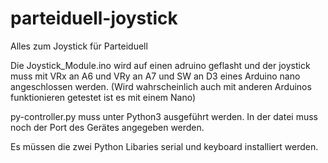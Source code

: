 # parteiduell-joystick

Alles zum Joystick für Parteiduell

Die Joystick_Module.ino wird auf einen adruino geflasht und der joystick muss mit VRx an A6 und VRy an A7 und SW an D3 eines Arduino nano angeschlossen werden.
(Wird wahrscheinlich auch mit anderen Arduinos funktionieren getestet ist es mit einem Nano)

py-controller.py muss unter Python3 ausgeführt werden. In der datei muss noch der Port des Gerätes angegeben werden.

Es müssen die zwei Python Libaries serial und keyboard installiert werden.
